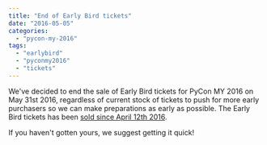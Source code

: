 ```yaml
---
title: "End of Early Bird tickets"
date: "2016-05-05"
categories:
  - "pycon-my-2016"
tags:
  - "earlybird"
  - "pyconmy2016"
  - "tickets"
---
```


We've decided to end the sale of Early Bird tickets for PyCon MY 2016 on May 31st 2016, regardless of current stock of tickets to push for more early purchasers so we can make preparations as early as possible. The Early Bird tickets has been [sold since April 12th 2016](http://pycon.my/2016/04/12/tickets-for-pycon-my-2016-is-on-sale/).

If you haven't gotten yours, we suggest getting it quick!
